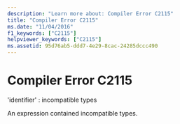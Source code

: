 ```yaml
---
description: "Learn more about: Compiler Error C2115"
title: "Compiler Error C2115"
ms.date: "11/04/2016"
f1_keywords: ["C2115"]
helpviewer_keywords: ["C2115"]
ms.assetid: 95d76ab5-ddd7-4e29-8cac-24285dccc490
---
```

# Compiler Error C2115

'identifier' : incompatible types

An expression contained incompatible types.

